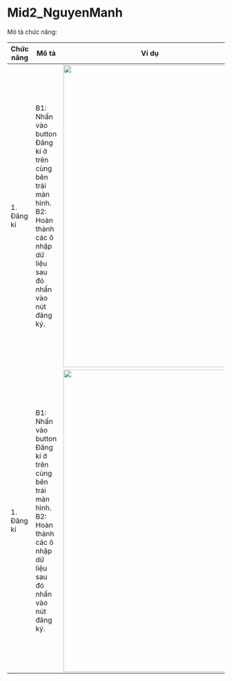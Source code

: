 # Mid2_NguyenManh

<!DOCTYPE html>
<html>
<head>
  <meta name="viewport" content="width=device-width, initial-scale=1">
  <link rel="stylesheet" href="https://maxcdn.bootstrapcdn.com/bootstrap/3.4.1/css/bootstrap.min.css">
</head>
<body>

<div class="container">
  <p>Mô tả chức năng:</p>                                                                                      
  <div class="table-responsive">          
  <table class="table">
    <thead>
      <tr>
        <th>Chức năng</th>
        <th>Mô tả</th>
        <th>Ví dụ</th>
      </tr>
    </thead>
    <tbody>
      <tr>
        <td>1. Đăng kí</td>
        <td>B1: Nhấn vào button Đăng kí ở trên cùng bên trái màn hình.
          <br>B2: Hoàn thành các ô nhập dữ liệu sau đó nhấn vào nút đăng ký.</td>
        <td><img src="https://i.ibb.co/7YWGHpg/Capture.png" alt="" width="400" height="700"></td>
      </tr>
      <tr>
        <td>1. Đăng kí</td>
        <td>B1: Nhấn vào button Đăng kí ở trên cùng bên trái màn hình.
          <br>B2: Hoàn thành các ô nhập dữ liệu sau đó nhấn vào nút đăng ký.</td>
        <td><img src="https://i.ibb.co/7YWGHpg/Capture.png" alt="" width="400" height="700"></td>
        <tr>
     </tbody> 
  </table>
  </div>
</div>

